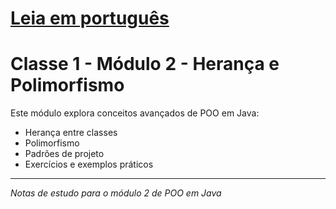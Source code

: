 # [Leia em português](../../README-PTBR.md)
# Classe 1 - Módulo 2 - Herança e Polimorfismo

Este módulo explora conceitos avançados de POO em Java:

- Herança entre classes
- Polimorfismo
- Padrões de projeto
- Exercícios e exemplos práticos

---

*Notas de estudo para o módulo 2 de POO em Java*
